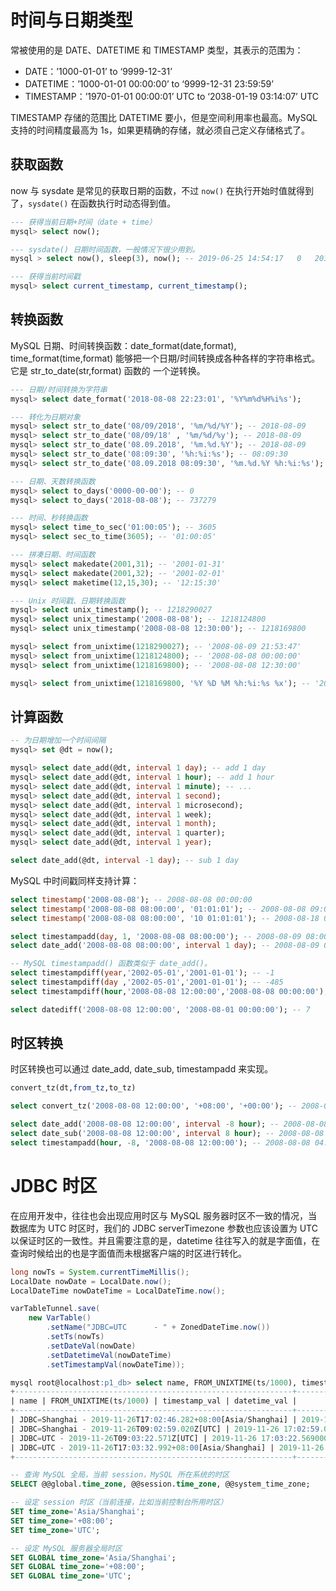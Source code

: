 # 时间与日期类型

常被使用的是 DATE、DATETIME 和 TIMESTAMP 类型，其表示的范围为：

- DATE：’1000-01-01’ to ‘9999-12-31’
- DATETIME：’1000-01-01 00:00:00’ to ‘9999-12-31 23:59:59’
- TIMESTAMP：’1970-01-01 00:00:01’ UTC to ‘2038-01-19 03:14:07’ UTC

TIMESTAMP 存储的范围比 DATETIME 要小，但是空间利用率也最高。MySQL 支持的时间精度最高为 1s，如果更精确的存储，就必须自己定义存储格式了。

## 获取函数

now 与 sysdate 是常见的获取日期的函数，不过 `now()` 在执行开始时值就得到了，`sysdate()` 在函数执行时动态得到值。

```sql
--- 获得当前日期+时间（date + time）
mysql> select now();

--- sysdate() 日期时间函数，一般情况下很少用到。
mysql > select now(), sleep(3), now(); -- 2019-06-25 14:54:17	0	2019-06-25 14:54:17

--- 获得当前时间戳
mysql> select current_timestamp, current_timestamp();
```

## 转换函数

MySQL 日期、时间转换函数：date_format(date,format), time_format(time,format) 能够把一个日期/时间转换成各种各样的字符串格式。它是 str_to_date(str,format) 函数的 一个逆转换。

```sql
--- 日期/时间转换为字符串
mysql> select date_format('2018-08-08 22:23:01', '%Y%m%d%H%i%s');

--- 转化为日期对象
mysql> select str_to_date('08/09/2018', '%m/%d/%Y'); -- 2018-08-09
mysql> select str_to_date('08/09/18' , '%m/%d/%y'); -- 2018-08-09
mysql> select str_to_date('08.09.2018', '%m.%d.%Y'); -- 2018-08-09
mysql> select str_to_date('08:09:30', '%h:%i:%s'); -- 08:09:30
mysql> select str_to_date('08.09.2018 08:09:30', '%m.%d.%Y %h:%i:%s'); -- 2018-08-09 08:09:30

--- 日期、天数转换函数
mysql> select to_days('0000-00-00'); -- 0
mysql> select to_days('2018-08-08'); -- 737279

--- 时间、秒转换函数
mysql> select time_to_sec('01:00:05'); -- 3605
mysql> select sec_to_time(3605); -- '01:00:05'

--- 拼凑日期、时间函数
mysql> select makedate(2001,31); -- '2001-01-31'
mysql> select makedate(2001,32); -- '2001-02-01'
mysql> select maketime(12,15,30); -- '12:15:30'

--- Unix 时间戳、日期转换函数
mysql> select unix_timestamp(); -- 1218290027
mysql> select unix_timestamp('2008-08-08'); -- 1218124800
mysql> select unix_timestamp('2008-08-08 12:30:00'); -- 1218169800

mysql> select from_unixtime(1218290027); -- '2008-08-09 21:53:47'
mysql> select from_unixtime(1218124800); -- '2008-08-08 00:00:00'
mysql> select from_unixtime(1218169800); -- '2008-08-08 12:30:00'

mysql> select from_unixtime(1218169800, '%Y %D %M %h:%i:%s %x'); -- '2008 8th August 12:30:00 2008'
```

## 计算函数

```sql
-- 为日期增加一个时间间隔
mysql> set @dt = now();

mysql> select date_add(@dt, interval 1 day); -- add 1 day
mysql> select date_add(@dt, interval 1 hour); -- add 1 hour
mysql> select date_add(@dt, interval 1 minute); -- ...
mysql> select date_add(@dt, interval 1 second);
mysql> select date_add(@dt, interval 1 microsecond);
mysql> select date_add(@dt, interval 1 week);
mysql> select date_add(@dt, interval 1 month);
mysql> select date_add(@dt, interval 1 quarter);
mysql> select date_add(@dt, interval 1 year);

select date_add(@dt, interval -1 day); -- sub 1 day
```

MySQL 中时间戳同样支持计算：

```sql
select timestamp('2008-08-08'); -- 2008-08-08 00:00:00
select timestamp('2008-08-08 08:00:00', '01:01:01'); -- 2008-08-08 09:01:01
select timestamp('2008-08-08 08:00:00', '10 01:01:01'); -- 2008-08-18 09:01:01

select timestampadd(day, 1, '2008-08-08 08:00:00'); -- 2008-08-09 08:00:00
select date_add('2008-08-08 08:00:00', interval 1 day); -- 2008-08-09 08:00:00

-- MySQL timestampadd() 函数类似于 date_add()。
select timestampdiff(year,'2002-05-01','2001-01-01'); -- -1
select timestampdiff(day ,'2002-05-01','2001-01-01'); -- -485
select timestampdiff(hour,'2008-08-08 12:00:00','2008-08-08 00:00:00'); -- -12

select datediff('2008-08-08 12:00:00', '2008-08-01 00:00:00'); -- 7
```

## 时区转换

时区转换也可以通过 date_add, date_sub, timestampadd 来实现。

```sql
convert_tz(dt,from_tz,to_tz)

select convert_tz('2008-08-08 12:00:00', '+08:00', '+00:00'); -- 2008-08-08 04:00:00

select date_add('2008-08-08 12:00:00', interval -8 hour); -- 2008-08-08 04:00:00
select date_sub('2008-08-08 12:00:00', interval 8 hour); -- 2008-08-08 04:00:00
select timestampadd(hour, -8, '2008-08-08 12:00:00'); -- 2008-08-08 04:00:00
```

# JDBC 时区

在应用开发中，往往也会出现应用时区与 MySQL 服务器时区不一致的情况，当数据库为 UTC 时区时，我们的 JDBC serverTimezone 参数也应该设置为 UTC 以保证时区的一致性。并且需要注意的是，datetime 往往写入的就是字面值，在查询时候给出的也是字面值而未根据客户端的时区进行转化。

```java
long nowTs = System.currentTimeMillis();
LocalDate nowDate = LocalDate.now();
LocalDateTime nowDateTime = LocalDateTime.now();

varTableTunnel.save(
    new VarTable()
        .setName("JDBC=UTC      - " + ZonedDateTime.now())
        .setTs(nowTs)
        .setDateVal(nowDate)
        .setDatetimeVal(nowDateTime)
        .setTimestampVal(nowDateTime));
```

```sql
mysql root@localhost:p1_db> select name, FROM_UNIXTIME(ts/1000), timestamp_val, datetime_val from var_table;
+--------------------------------------------------------------+----------------------------+---------------------+---------------------+
| name | FROM_UNIXTIME(ts/1000) | timestamp_val | datetime_val |
+--------------------------------------------------------------+----------------------------+---------------------+---------------------+
| JDBC=Shanghai - 2019-11-26T17:02:46.282+08:00[Asia/Shanghai] | 2019-11-26 17:02:46.278000 | 2019-11-27 01:02:46 | 2019-11-26 17:02:46 |
| JDBC=Shanghai - 2019-11-26T09:02:59.020Z[UTC] | 2019-11-26 17:02:59.018000 | 2019-11-27 01:02:59 | 2019-11-26 17:02:59 |
| JDBC=UTC - 2019-11-26T09:03:22.571Z[UTC] | 2019-11-26 17:03:22.569000 | 2019-11-26 17:03:23 | 2019-11-26 09:03:23 |
| JDBC=UTC - 2019-11-26T17:03:32.992+08:00[Asia/Shanghai] | 2019-11-26 17:03:32.987000 | 2019-11-26 17:03:33 | 2019-11-26 09:03:33 |
+--------------------------------------------------------------+----------------------------+---------------------+---------------------+
```

```sql
-- 查询 MySQL 全局，当前 session，MySQL 所在系统的时区
SELECT @@global.time_zone, @@session.time_zone, @@system_time_zone;

-- 设定 session 时区（当前连接，比如当前控制台所用时区）
SET time_zone='Asia/Shanghai';
SET time_zone='+08:00';
SET time_zone='UTC';

-- 设定 MySQL 服务器全局时区
SET GLOBAL time_zone='Asia/Shanghai';
SET GLOBAL time_zone='+08:00';
SET GLOBAL time_zone='UTC';
```
